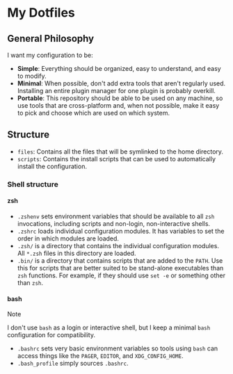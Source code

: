 # My Dotfiles

## General Philosophy

I want my configuration to be:

- **Simple**: Everything should be organized, easy to understand, and easy to modify.
- **Minimal**: When possible, don't add extra tools that aren't regularly used. Installing an entire plugin manager for one plugin is probably overkill.
- **Portable**: This repository should be able to be used on any machine, so use tools that are cross-platform and, when not possible, make it easy to pick and choose which are used on which system.

## Structure

- `files`: Contains all the files that will be symlinked to the home directory.
- `scripts`: Contains the install scripts that can be used to automatically install the configuration.

### Shell structure

#### zsh

- `.zshenv` sets environment variables that should be available to all `zsh` invocations, including scripts and non-login, non-interactive shells.
- `.zshrc` loads individual configuration modules. It has variables to set the order in which modules are loaded.
- `.zsh/` is a directory that contains the individual configuration modules. All `*.zsh` files in this directory are loaded.
- `.bin/` is a directory that contains scripts that are added to the `PATH`. Use this for scripts that are better suited to be stand-alone executables than `zsh` functions. For example, if they should use `set -e` or something other than `zsh`.

#### bash

> [!NOTE]
> I don't use `bash` as a login or interactive shell, but I keep a minimal `bash` configuration for compatibility.

- `.bashrc` sets very basic environment variables so tools using `bash` can access things like the `PAGER`, `EDITOR`, and `XDG_CONFIG_HOME`.
- `.bash_profile` simply sources `.bashrc`.
